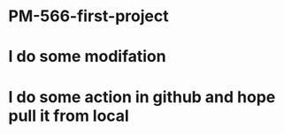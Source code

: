 # PM-566-first-project
# I do some modifation
# I do some action in github and hope pull it from local
